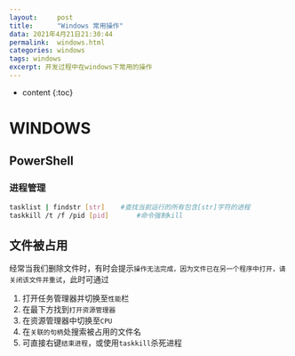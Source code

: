```yaml
---
layout:     post
title:      "Windows 常用操作"
data: 2021年4月21日21:30:44
permalink:  windows.html
categories: windows
tags: windows
excerpt: 开发过程中在windows下常用的操作
---
```

* content
  {:toc}

# WINDOWS

## PowerShell

### 进程管理

```bash
tasklist | findstr [str] 	#查找当前运行的所有包含[str]字符的进程
taskkill /t /f /pid [pid]       #命令强制kill
```

## 文件被占用

经常当我们删除文件时，有时会提示`操作无法完成，因为文件已在另一个程序中打开，请关闭该文件并重试`，此时可通过

1. 打开任务管理器并切换至`性能`栏
2. 在最下方找到`打开资源管理器`
3. 在资源管理器中切换至`CPU`
4. 在`关联的句柄`处搜索被占用的文件名
5. 可直接右键`结束进程`，或使用`taskkill`杀死进程
